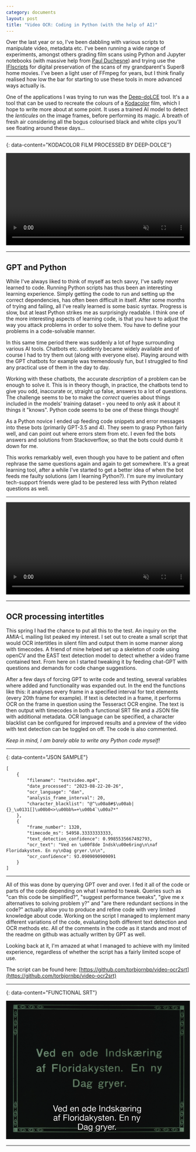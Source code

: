 ```yaml
---
category: documents
layout: post
title: "Video OCR: Coding in Python (with the help of AI)"
---
```


Over the last year or so, I've been dabbling with various scripts to manipulate video, metadata etc. I've been running a wide range of experiments, amongst others grading film scans using Python and Jupyter notebooks (with massive help from [Paul Duchesne](paulduchesne.github.io)) and trying use the [IFIscripts](https://github.com/kieranjol/IFIscripts) for digital preservation of the scans of my grandparent's Super8 home movies. I've been a light user of FFmpeg for years, but I think finally realised how low the bar for starting to use these tools in more advanced ways actually is. 

One of the applications I was trying to run was the [Deep-doLCE](https://www.researchgate.net/publication/358888176_Deep-doLCE_A_deep_learning_approach_for_the_color_reconstruction_of_digitized_lenticular_film) tool. It's a a tool that can be used to recreate the colours of a [Kodacolor](https://filmcolors.org/timeline-entry/1240/) film, which I hope to write more about at some point. It uses a trained AI model to detect the *lenticules* on the image frames, before performing its magic. A breath of fresh air considering all the bogus colourised black and white clips you'll see floating around these days...

---
{: data-content="KODACOLOR FILM PROCESSED BY DEEP-DOLCE"}

<video width="100%" autoplay muted loop playsinline>
	<source src="/assets/mov/ocr-script/kodacolor.webm" type="video/webm">
	<source src="/assets/mov/ocr-script/kodacolor.mp4" type="video/mp4">
	Your browser does not support the video format/codec.
</video>

---

## GPT and Python
While I've always liked to think of myself as tech savvy, I've sadly never learned to code. Running Python scripts has thus been an interesting learning experience. Simply getting the code to run and setting up the correct dependencies, has often been difficult in itself. After some months of trying and failing, all I've really learned is some basic syntax. Progress is slow, but at least Python strikes me as surprisingly readable. I think one of the more interesting aspects of learning code, is that you have to adjust the way you attack problems in order to solve them. You have to define your problems in a code-solvable manner.

In this same time period there was suddenly a lot of hype surrounding various AI tools. Chatbots etc. suddenly became widely available and of course I had to try them out (along with everyone else). Playing around with the GPT chatbots for example was tremendously fun, but I struggled to find any practical use of them in the day to day.

Working with these chatbots, the accurate *description* of a problem can be enough to solve it. This is in theory though, in practice, the chatbots tend to give you odd, inaccurate or, straight up false, answers to a lot of questions. The challenge seems to be to make the *correct* queries about things included in the models' training dataset - you need to only ask it about it things it "knows". Python code seems to be one of these things though!

As a Python novice I ended up feeding code snippets and error messages into these bots (primarily GPT-3.5 and 4). They seem to grasp Python fairly well, and can point out where errors stem from etc. I even fed the bots answers and solutions from Stackoverflow, so that the bots could dumb it down for me. 

This works remarkably well, even though you have to be patient and often rephrase the same questions again and again to get somewhere. It's a great learning tool, after a while I've started to get a better idea of when the bot feeds me faulty solutions (am I learning Python?). I'm sure my involuntary tech-support friends were glad to be pestered less with Python related questions as well.

---

<video width="100%" autoplay muted loop playsinline>
	<source  src="/assets/mov/ocr-script/demo.webm" type="video/webm">
	<source  src="/assets/mov/ocr-script/demo.mp4" type="video/mp4">
	Your browser does not support the video format/codec.
</video>


---

## OCR processing intertitles
This spring I had the chance to put all this to the test. An inquiry on the AMIA-L mailing list peaked my interest. I set out to create a small script that would OCR intertitles in silent film and output them in some manner along with timecodes. A friend of mine helped set up a skeleton of code using openCV and the EAST text detection model to detect whether a video frame contained text. From here on I started tweaking it by feeding chat-GPT with questions and demands for code change suggestions. 

After a few days of forcing GPT to write code and testing, several variables where added and functionality was expanded out. In the end the functions like this: it analyses every frame in a specified interval for text elements (every 20th frame for example). If text is detected in a frame, it performs OCR on the frame in question using the Tesseract OCR engine. The text is then output with timecodes in both a functional SRT file and a JSON file with additional metadata. OCR language can be specified, a character blacklist can be configured for improved results and a preview of the video with text detection can be toggled on off. The code is also commented.

*Keep in mind, I am barely able to write any Python code myself!*

---
{: data-content="JSON SAMPLE"}

```
[
    {
        "filename": "testvideo.mp4",
        "date_processed": "2023-08-22-20-26",
        "ocr_language": "dan",
        "analysis_frame_interval": 20,
        "character_blacklist": "@^\u00a8#$\u00ab|{}_\u0131[]\u00b0<>\u00bb%=+\u00b4`\u00a7*"
    },
    {
        "frame_number": 1320,
        "timecode_ms": 54958.33333333333,
        "text_detection_confidence": 0.9985535667492793,
        "ocr_text": "Ved en \u00f8de Indsk\u00e6ring\n\naf Floridakysten. En ny\nDag gryer.\n\n",
        "ocr_confidence": 93.0909090909091
    }
]
```

---

All of this was done by querying GPT over and over. I fed it all of the code or parts of the code depending on what I wanted to tweak. Queries such as "can this code be simplified?", "suggest performance tweaks", "give me x alternatives to solving problem y?" and "are there redundant sections in the code?" actually allow you to produce and refine code with very limited knowledge about code. Working on the script I managed to implement many different variations of the code, evaluating both different text detection and OCR methods etc. All of the comments in the code as it stands and most of the readme on github was actually written by GPT as well. 

Looking back at it, I'm amazed at what I managed to achieve with my limited experience, regardless of whether the script has a fairly limited scope of use. 

The script can be found here: [https://github.com/torbjornbp/video-ocr2srt](https://github.com/torbjornbp/video-ocr2srt)

---
{: data-content="FUNCTIONAL SRT"}

![](/assets/img/ocr-script/srtscreenshot.png)


---